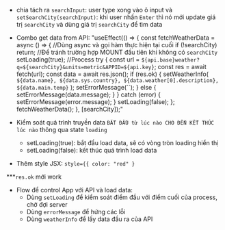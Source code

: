 - chia tách ra `searchInput`: user type xong vào ô input và `setSearchCity(searchInput)`: khi user nhấn `Enter` thì nó mới update giá trị `searchCity` và dùng giá trị `searchCity` để tìm data

- Combo get data from API:
  "useEffect(() => {
  const fetchWeatherData = async () => { //Dùng async và gọi hàm thực hiện tại cuối
  if (!searchCity) return; //Để tránh trường hợp MOUNT đầu tiên khi không có `searchCity`
  setLoading(true);
  //Process
  try {
  const url = `${api.base}weather?q=${searchCity}&units=metric&APPID=${api.key}`;
  const res = await fetch(url);
  const data = await res.json();
  if (res.ok) {
  setWeatherInfo(
  `${data.name}, ${data.sys.country}, ${data.weather[0].description}, ${data.main.temp}`
  );
  setErrorMessage(``);
  } else {
  setErrorMessage(data.message);
  }
  } catch (error) {
  setErrorMessage(error.message);
  }
  setLoading(false);
  };
  fetchWeatherData();
  }, [searchCity]);"

- Kiểm soát quá trình truyền data `BẮT ĐẦU từ lúc nào CHO ĐẾN KẾT THÚC lúc nào` thông qua state `loading`

  - setLoading(true): bắt đầu load data, sẽ có vòng tròn loading hiển thị
  - setLoading(false): kết thúc quá trình load data

- Thêm style JSX: `style={{ color: "red" }`

\*\*\*`res.ok` mới work

- Flow để control App với API và load data:
  - Dùng `setLoading` để kiểm soát điểm đầu với điểm cuối của process, chờ đợi server
  - Dùng `errorMessage` để hứng các lỗi
  - Dùng `weatherInfo` để lấy data đầu ra của API
